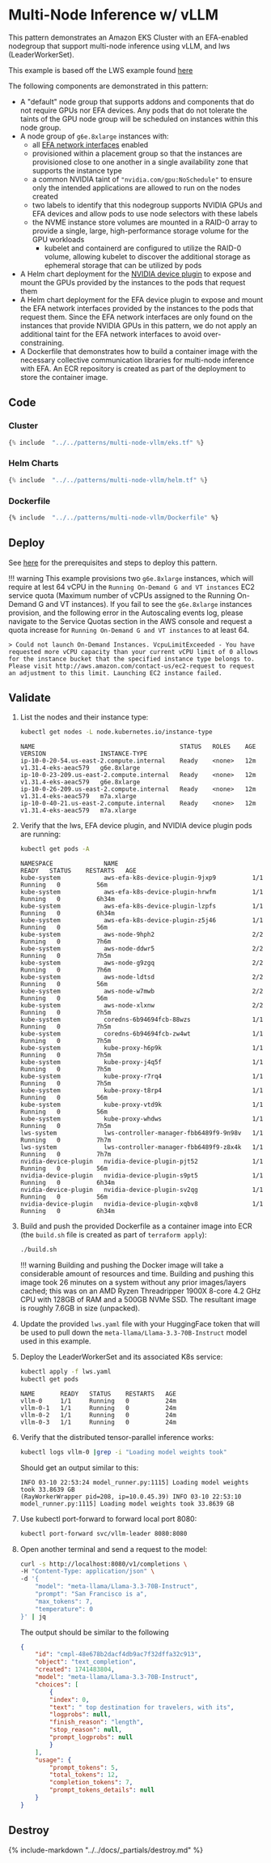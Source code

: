 # Multi-Node Inference w/ vLLM

This pattern demonstrates an Amazon EKS Cluster with an EFA-enabled nodegroup that support multi-node inference using vLLM, and lws (LeaderWorkerSet).

This example is based off the LWS example found [here](https://github.com/kubernetes-sigs/lws/tree/main/docs/examples/vllm/GPU)

The following components are demonstrated in this pattern:

- A "default" node group that supports addons and components that do not require GPUs nor EFA devices. Any pods that do not tolerate the taints of the GPU node group will be scheduled on instances within this node group.
- A node group of `g6e.8xlarge` instances with:
    - all [EFA network interfaces](https://docs.aws.amazon.com/AWSEC2/latest/UserGuide/efa.html) enabled
    - provisioned within a placement group so that the instances are provisioned close to one another in a single availability zone that supports the instance type
    - a common NVIDIA taint of `"nvidia.com/gpu:NoSchedule"` to ensure only the intended applications are allowed to run on the nodes created
    - two labels to identify that this nodegroup supports NVIDIA GPUs and EFA devices and allow pods to use node selectors with these labels
    - the NVME instance store volumes are mounted in a RAID-0 array to provide a single, large, high-performance storage volume for the GPU workloads
        - kubelet and containerd are configured to utilize the RAID-0 volume, allowing kubelet to discover the additional storage as ephemeral storage that can be utilized by pods
- A Helm chart deployment for the [NVIDIA device plugin](https://github.com/NVIDIA/k8s-device-plugin) to expose and mount the GPUs provided by the instances to the pods that request them
- A Helm chart deployment for the EFA device plugin to expose and mount the EFA network interfaces provided by the instances to the pods that request them. Since the EFA network interfaces are only found on the instances that provide NVIDIA GPUs in this pattern, we do not apply an additional taint for the EFA network interfaces to avoid over-constraining.
- A Dockerfile that demonstrates how to build a container image with the necessary collective communication libraries for multi-node inference with EFA. An ECR repository is created as part of the deployment to store the container image.

## Code

### Cluster

```terraform hl_lines="30-32 50-97"
{% include  "../../patterns/multi-node-vllm/eks.tf" %}
```

### Helm Charts

```terraform hl_lines="39-56"
{% include  "../../patterns/multi-node-vllm/helm.tf" %}
```

### Dockerfile

```dockerfile hl_lines="6-69 75-80"
{% include  "../../patterns/multi-node-vllm/Dockerfile" %}
```

## Deploy

See [here](https://aws-ia.github.io/terraform-aws-eks-blueprints/getting-started/#prerequisites) for the prerequisites and steps to deploy this pattern.

!!! warning
    This example provisions two `g6e.8xlarge` instances, which will require at lest 64 vCPU in the `Running On-Demand G and VT instances` EC2 service quota (Maximum number of vCPUs assigned to the Running On-Demand G and VT instances). If you fail to see the `g6e.8xlarge` instances provision, and the following error in the Autoscaling events log, please navigate to the Service Quotas section in the AWS console and request a quota increase for `Running On-Demand G and VT instances` to at least 64.

    > Could not launch On-Demand Instances. VcpuLimitExceeded - You have requested more vCPU capacity than your current vCPU limit of 0 allows for the instance bucket that the specified instance type belongs to. Please visit http://aws.amazon.com/contact-us/ec2-request to request an adjustment to this limit. Launching EC2 instance failed.

## Validate

1. List the nodes and their instance type:

    ```sh
    kubectl get nodes -L node.kubernetes.io/instance-type
    ```

    ```text
    NAME                                        STATUS   ROLES    AGE    VERSION               INSTANCE-TYPE
    ip-10-0-20-54.us-east-2.compute.internal    Ready    <none>   12m    v1.31.4-eks-aeac579   g6e.8xlarge
    ip-10-0-23-209.us-east-2.compute.internal   Ready    <none>   12m    v1.31.4-eks-aeac579   g6e.8xlarge
    ip-10-0-26-209.us-east-2.compute.internal   Ready    <none>   12m    v1.31.4-eks-aeac579   m7a.xlarge
    ip-10-0-40-21.us-east-2.compute.internal    Ready    <none>   12m    v1.31.4-eks-aeac579   m7a.xlarge
    ```

2. Verify that the lws, EFA device plugin, and NVIDIA device plugin pods are running:

    ```sh
    kubectl get pods -A
    ```

    ```text
    NAMESPACE              NAME                                     READY   STATUS    RESTARTS   AGE
    kube-system            aws-efa-k8s-device-plugin-9jxp9          1/1     Running   0          56m
    kube-system            aws-efa-k8s-device-plugin-hrwfm          1/1     Running   0          6h34m
    kube-system            aws-efa-k8s-device-plugin-lzpfs          1/1     Running   0          6h34m
    kube-system            aws-efa-k8s-device-plugin-z5j46          1/1     Running   0          56m
    kube-system            aws-node-9hph2                           2/2     Running   0          7h6m
    kube-system            aws-node-ddwr5                           2/2     Running   0          7h5m
    kube-system            aws-node-g9zgq                           2/2     Running   0          7h6m
    kube-system            aws-node-ldtsd                           2/2     Running   0          56m
    kube-system            aws-node-w7mwb                           2/2     Running   0          56m
    kube-system            aws-node-xlxnw                           2/2     Running   0          7h5m
    kube-system            coredns-6b94694fcb-88wzs                 1/1     Running   0          7h5m
    kube-system            coredns-6b94694fcb-zw4wt                 1/1     Running   0          7h5m
    kube-system            kube-proxy-h6p9k                         1/1     Running   0          7h5m
    kube-system            kube-proxy-j4q5f                         1/1     Running   0          7h5m
    kube-system            kube-proxy-r7rq4                         1/1     Running   0          7h5m
    kube-system            kube-proxy-t8rp4                         1/1     Running   0          56m
    kube-system            kube-proxy-vtd9k                         1/1     Running   0          56m
    kube-system            kube-proxy-whdws                         1/1     Running   0          7h5m
    lws-system             lws-controller-manager-fbb6489f9-9n98v   1/1     Running   0          7h7m
    lws-system             lws-controller-manager-fbb6489f9-z8x4k   1/1     Running   0          7h7m
    nvidia-device-plugin   nvidia-device-plugin-pjt52               1/1     Running   0          56m
    nvidia-device-plugin   nvidia-device-plugin-s9pt5               1/1     Running   0          6h34m
    nvidia-device-plugin   nvidia-device-plugin-sv2qg               1/1     Running   0          56m
    nvidia-device-plugin   nvidia-device-plugin-xqbv8               1/1     Running   0          6h34m
    ```

3. Build and push the provided Dockerfile as a container image into ECR (the `build.sh` file is created as part of `terraform apply`):

    ```sh
    ./build.sh
    ```

    !!! warning
        Building and pushing the Docker image will take a considerable amount of resources and time. Building and pushing this image took 26 minutes on a system without any prior images/layers cached; this was on an AMD Ryzen Threadripper 1900X 8-core 4.2 GHz CPU with 128GB of RAM and a 500GB NVMe SSD. The resultant image is roughly 7.6GB in size (unpacked).

4. Update the provided `lws.yaml` file with your HuggingFace token that will be used to pull down the `meta-llama/Llama-3.3-70B-Instruct` model used in this example.

5. Deploy the LeaderWorkerSet and its associated K8s service:

    ```sh
    kubectl apply -f lws.yaml
    kubectl get pods
    ```

    ```text
    NAME       READY   STATUS    RESTARTS   AGE
    vllm-0     1/1     Running   0          24m
    vllm-0-1   1/1     Running   0          24m
    vllm-0-2   1/1     Running   0          24m
    vllm-0-3   1/1     Running   0          24m
    ```

6. Verify that the distributed tensor-parallel inference works:

    ```sh
    kubectl logs vllm-0 |grep -i "Loading model weights took"
    ```

    Should get an output similar to this:

    ```text
    INFO 03-10 22:53:24 model_runner.py:1115] Loading model weights took 33.8639 GB
    (RayWorkerWrapper pid=208, ip=10.0.45.39) INFO 03-10 22:53:10 model_runner.py:1115] Loading model weights took 33.8639 GB
    ```

7. Use kubectl port-forward to forward local port 8080:

    ```sh
    kubectl port-forward svc/vllm-leader 8080:8080
    ```

8. Open another terminal and send a request to the model:

    ```sh
    curl -s http://localhost:8080/v1/completions \
    -H "Content-Type: application/json" \
    -d '{
        "model": "meta-llama/Llama-3.3-70B-Instruct",
        "prompt": "San Francisco is a",
        "max_tokens": 7,
        "temperature": 0
    }' | jq
    ```

    The output should be similar to the following

    ```json
    {
        "id": "cmpl-48e678b2dacf4db9ac7f32dffa32c913",
        "object": "text_completion",
        "created": 1741483804,
        "model": "meta-llama/Llama-3.3-70B-Instruct",
        "choices": [
            {
            "index": 0,
            "text": " top destination for travelers, with its",
            "logprobs": null,
            "finish_reason": "length",
            "stop_reason": null,
            "prompt_logprobs": null
            }
        ],
        "usage": {
            "prompt_tokens": 5,
            "total_tokens": 12,
            "completion_tokens": 7,
            "prompt_tokens_details": null
        }
    }
    ```

## Destroy

{%
   include-markdown "../../docs/_partials/destroy.md"
%}

